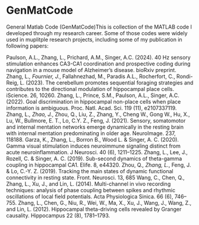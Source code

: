 # GenMatCode
General Matlab Code (GenMatCode)This is collection of the MATLAB code I developed through my research career.
Some of those codes were widely used in muplitple research projects, including some of my publication in following papers:

Paulson, A.L., Zhang, L., Prichard, A.M., Singer, A.C. (2024). 40 Hz sensory stimulation enhances CA3-CA1 coordination and prospective coding during navigation in a mouse model of Alzheimer’s disease. bioRxiv preprint.
Zhang, L.*, Fournier, J.*, Fallahnezhad, M., Paradis A.L., Rocherfort, C., Rondi-Reig, L. (2023). The cerebellum promotes sequential foraging strategies and contributes to the directional modulation of hippocampal place cells. iScience. 26, 10260.
Zhang, L., Prince, S.M., Paulson, A.L., Singer, A.C. (2022). Goal discrimination in hippocampal non-place cells when place information is ambiguous. Proc. Natl. Acad. Sci. 119 (11), e2107337119.
Zhang, L.*, Zhao, J.*, Zhou, Q., Liu, Z., Zhang, Y., Cheng W., Gong W., Hu, X., Lu, W., Bullmore, E. T., Lo, C.Y. Z., Feng, J. (2021). Sensory, somatomotor and internal mentation networks emerge dynamically in the resting brain with internal mentation predominating in older age. NeuroImage. 237, 118188.
Garza, K., Zhang, L., Borron B., Wood L. & Singer, A. C. (2020). Gamma visual stimulation induces neuroimmune signaling distinct from acute neuroinflammation. J Neurosci. 40 (6), 1211–1225.
Zhang, L., Lee, J., Rozell, C. & Singer, A. C. (2019). Sub-second dynamics of theta-gamma coupling in hippocampal CA1. Elife. 8, e44320.
Zhou, Q.*, Zhang, L.*, Feng, J. & Lo, C.-Y. Z. (2019). Tracking the main states of dynamic functional connectivity in resting state. Front. Neurosci. 13, 685
Wang, C., Chen, Q., Zhang, L., Xu, J., and Lin, L. (2014). Multi-channel in vivo recording techniques: analysis of phase coupling between spikes and rhythmic oscillations of local field potentials. Acta Physiologica Sinica. 66 (6), 746–755.
Zhang, L., Chen, G., Niu, R., Wei, W., Ma, X., Xu, J., Wang, J., Wang, Z., and Lin, L. (2012). Hippocampal theta-driving cells revealed by Granger causality. Hippocampus 22 (8), 1781–1793.
